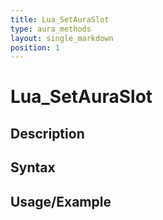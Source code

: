 ```yaml
---
title: Lua_SetAuraSlot
type: aura_methods
layout: single_markdown
position: 1
---
```


# Lua_SetAuraSlot

## Description

## Syntax

## Usage/Example



